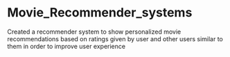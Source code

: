 # Movie_Recommender_systems
Created a recommender system to show personalized movie recommendations based on ratings given by user and other users similar to them in order to improve user experience 
